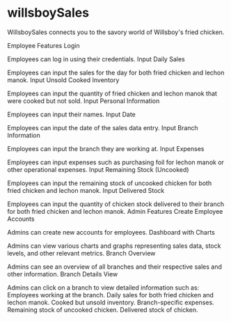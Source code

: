 # willsboySales
WillsboySales connects you to the savory world of Willsboy's fried chicken.


Employee Features
Login

Employees can log in using their credentials.
Input Daily Sales

Employees can input the sales for the day for both fried chicken and lechon manok.
Input Unsold Cooked Inventory

Employees can input the quantity of fried chicken and lechon manok that were cooked but not sold.
Input Personal Information

Employees can input their names.
Input Date

Employees can input the date of the sales data entry.
Input Branch Information

Employees can input the branch they are working at.
Input Expenses

Employees can input expenses such as purchasing foil for lechon manok or other operational expenses.
Input Remaining Stock (Uncooked)

Employees can input the remaining stock of uncooked chicken for both fried chicken and lechon manok.
Input Delivered Stock

Employees can input the quantity of chicken stock delivered to their branch for both fried chicken and lechon manok.
Admin Features
Create Employee Accounts

Admins can create new accounts for employees.
Dashboard with Charts

Admins can view various charts and graphs representing sales data, stock levels, and other relevant metrics.
Branch Overview

Admins can see an overview of all branches and their respective sales and other information.
Branch Details View

Admins can click on a branch to view detailed information such as:
Employees working at the branch.
Daily sales for both fried chicken and lechon manok.
Cooked but unsold inventory.
Branch-specific expenses.
Remaining stock of uncooked chicken.
Delivered stock of chicken.
